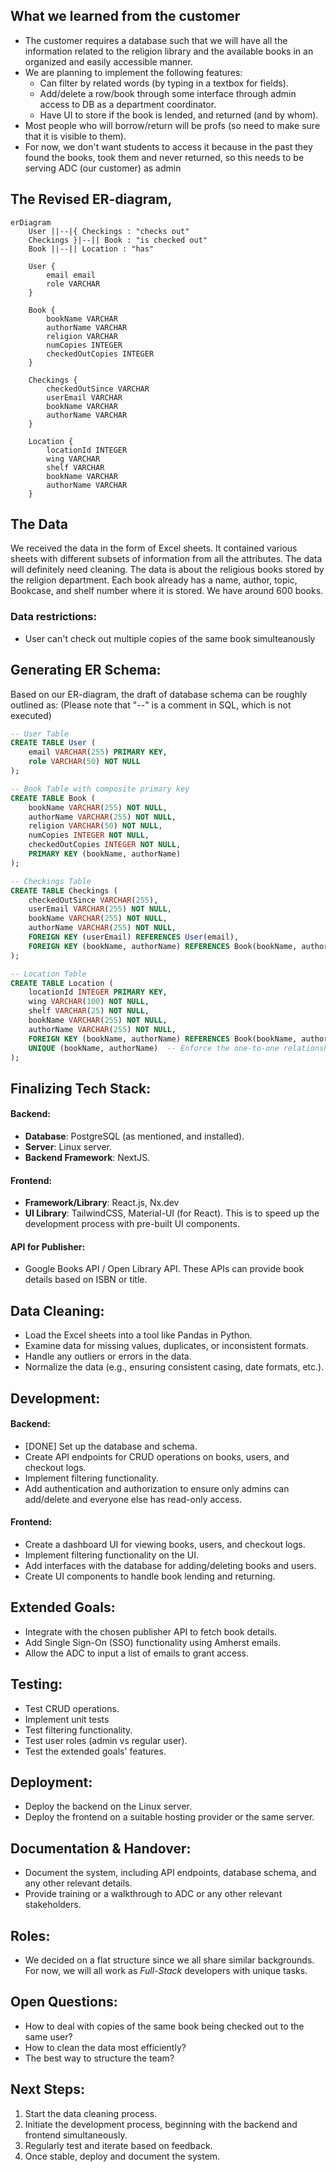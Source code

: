 ## What we learned from the customer
- The customer requires a database such that we will have all the information related to the religion library and the available books in an organized and easily accessible manner.
- We are planning to implement the following features:
    - Can filter by related words (by typing in a textbox for fields).
    - Add/delete a row/book through some interface through admin access to DB as a department coordinator.
    - Have UI to store if the book is lended, and returned (and by whom). 
- Most people who will borrow/return will be profs (so need to make sure that it is visible to them).
- For now, we don't want students to access it because in the past they found the books, took them and never returned, so this needs to be serving ADC (our customer) as admin

## The Revised ER-diagram,

```mermaid
erDiagram
    User ||--|{ Checkings : "checks out"
    Checkings }|--|| Book : "is checked out"
    Book ||--|| Location : "has"
    
    User {
        email email
        role VARCHAR
    }

    Book {
        bookName VARCHAR
        authorName VARCHAR
        religion VARCHAR
        numCopies INTEGER
        checkedOutCopies INTEGER
    }

    Checkings {
        checkedOutSince VARCHAR
        userEmail VARCHAR
        bookName VARCHAR
        authorName VARCHAR
    }

    Location {
        locationId INTEGER
        wing VARCHAR
        shelf VARCHAR
        bookName VARCHAR
        authorName VARCHAR
    }

```
## The Data
We received the data in the form of Excel sheets. It contained various sheets with different subsets of information from all the attributes. The data will definitely need cleaning. The data is about the religious books stored by the religion department. Each book already has a name, author, topic, Bookcase, and shelf number where it is stored. We have around 600 books.

### Data restrictions:
- User can't check out multiple copies of the same book simulteanously

## Generating ER Schema:
Based on our ER-diagram, the draft of database schema can be roughly outlined as: (Please note that "--" is a comment in SQL, which is not executed)

```sql
-- User Table
CREATE TABLE User (
    email VARCHAR(255) PRIMARY KEY,
    role VARCHAR(50) NOT NULL
);

-- Book Table with composite primary key
CREATE TABLE Book (
    bookName VARCHAR(255) NOT NULL,
    authorName VARCHAR(255) NOT NULL,
    religion VARCHAR(50) NOT NULL,
    numCopies INTEGER NOT NULL,
    checkedOutCopies INTEGER NOT NULL,
    PRIMARY KEY (bookName, authorName)
);

-- Checkings Table
CREATE TABLE Checkings (
    checkedOutSince VARCHAR(255),
    userEmail VARCHAR(255) NOT NULL,
    bookName VARCHAR(255) NOT NULL,
    authorName VARCHAR(255) NOT NULL,
    FOREIGN KEY (userEmail) REFERENCES User(email),
    FOREIGN KEY (bookName, authorName) REFERENCES Book(bookName, authorName)
);

-- Location Table
CREATE TABLE Location (
    locationId INTEGER PRIMARY KEY,
    wing VARCHAR(100) NOT NULL,
    shelf VARCHAR(25) NOT NULL,
    bookName VARCHAR(255) NOT NULL,
    authorName VARCHAR(255) NOT NULL,
    FOREIGN KEY (bookName, authorName) REFERENCES Book(bookName, authorName),
    UNIQUE (bookName, authorName)  -- Enforce the one-to-one relationship
);

```






## Finalizing Tech Stack:

#### Backend:
- **Database**: PostgreSQL (as mentioned, and installed).
- **Server**:  Linux server.
- **Backend Framework**: NextJS.

#### Frontend:
- **Framework/Library**: React.js, Nx.dev
- **UI Library**: TailwindCSS, Material-UI (for React). This is to speed up the development process with pre-built UI components.

#### API for Publisher:
- Google Books API / Open Library API. These APIs can provide book details based on ISBN or title.

## Data Cleaning:
- Load the Excel sheets into a tool like Pandas in Python.
- Examine data for missing values, duplicates, or inconsistent formats.
- Handle any outliers or errors in the data.
- Normalize the data (e.g., ensuring consistent casing, date formats, etc.).

## Development:

#### Backend:
- [DONE] Set up the database and schema.
- Create API endpoints for CRUD operations on books, users, and checkout logs.
- Implement filtering functionality.
- Add authentication and authorization to ensure only admins can add/delete and everyone else has read-only access.
  
#### Frontend:
- Create a dashboard UI for viewing books, users, and checkout logs.
- Implement filtering functionality on the UI.
- Add interfaces with the database for adding/deleting books and users.
- Create UI components to handle book lending and returning.
  
## Extended Goals:
- Integrate with the chosen publisher API to fetch book details.
- Add Single Sign-On (SSO) functionality using Amherst emails.
- Allow the ADC to input a list of emails to grant access.

## Testing:
- Test CRUD operations.
- Implement unit tests
- Test filtering functionality.
- Test user roles (admin vs regular user).
- Test the extended goals' features.

## Deployment:
- Deploy the backend on the Linux server.
- Deploy the frontend on a suitable hosting provider or the same server.

## Documentation & Handover:
- Document the system, including API endpoints, database schema, and any other relevant details.
- Provide training or a walkthrough to ADC or any other relevant stakeholders.

## Roles:
- We decided on a flat structure since we all share similar backgrounds. For now, we will all work as _Full-Stack_ developers with unique tasks.

## Open Questions:
- How to deal with copies of the same book being checked out to the same user?
- How to clean the data most efficiently?
- The best way to structure the team?

## Next Steps:
1. Start the data cleaning process.
2. Initiate the development process, beginning with the backend and frontend simultaneously.
3. Regularly test and iterate based on feedback.
4. Once stable, deploy and document the system.
